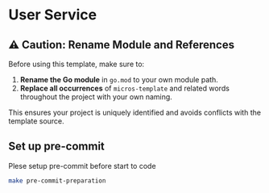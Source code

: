 # User Service

## ⚠️ Caution: Rename Module and References

Before using this template, make sure to:

1. **Rename the Go module** in `go.mod` to your own module path.
2. **Replace all occurrences** of `micros-template` and related words throughout the project with your own naming.

This ensures your project is uniquely identified and avoids conflicts with the template source.

## Set up pre-commit

Plese setup pre-commit before start to code

```bash
make pre-commit-preparation
```